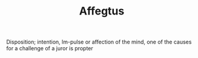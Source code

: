 ---
title: Affegtus
letter: A
permalink: "/definitions/affegtus.html"
body: Disposition; intention, lm-pulse or affection of the mind, one of the causes
  for a challenge of a juror is propter
published_at: '2018-07-07'
source: Black's Law Dictionary
layout: post
---